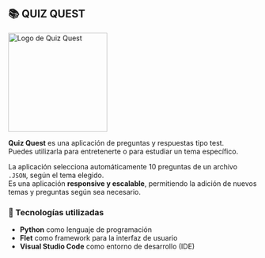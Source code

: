 ## 📚 QUIZ QUEST  

<img src="[https://example.com/quiz-quest-logo.png](https://github.com/ArkhimeDev/quiz_flet/blob/main/assets/images/quiz_quest.png)" alt="Logo de Quiz Quest" width="200">


**Quiz Quest** es una aplicación de preguntas y respuestas tipo test.  
Puedes utilizarla para entretenerte o para estudiar un tema específico.  

La aplicación selecciona automáticamente 10 preguntas de un archivo `.JSON`, según el tema elegido.  
Es una aplicación **responsive y escalable**, permitiendo la adición de nuevos temas y preguntas según sea necesario.  

### 🚀 Tecnologías utilizadas  
- **Python** como lenguaje de programación  
- **Flet** como framework para la interfaz de usuario  
- **Visual Studio Code** como entorno de desarrollo (IDE)  
